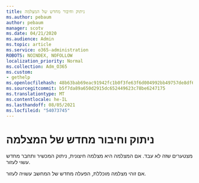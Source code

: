 ```yaml
---
title: ניתוק וחיבור מחדש של המצלמה
ms.author: pebaum
author: pebaum
manager: scotv
ms.date: 04/21/2020
ms.audience: Admin
ms.topic: article
ms.service: o365-administration
ROBOTS: NOINDEX, NOFOLLOW
localization_priority: Normal
ms.collection: Adm_O365
ms.custom:
- gethelp
ms.openlocfilehash: 48b63bab69eac91942fc1b0f3fe63f6d004992bb49757de8df6e3bdcf9d447d2
ms.sourcegitcommit: b5f7da89a650d2915dc652449623c78be6247175
ms.translationtype: MT
ms.contentlocale: he-IL
ms.lasthandoff: 08/05/2021
ms.locfileid: "54073745"
---
```

# <a name="unplug-and-reconnect-camera"></a>ניתוק וחיבור מחדש של המצלמה

מצטערים שזה לא עבד. אם המצלמה היא מצלמה חיצונית, ניתוק המכשיר ותחבר מחדש עשוי לעזור.

אם זוהי מצלמה מוכללת, הפעלה מחדש של המחשב עשויה לעזור.
